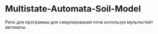 ﻿# Multistate-Automata-Soil-Model
Репо для программы для симулирования почв используя мультистейт автоматы.
